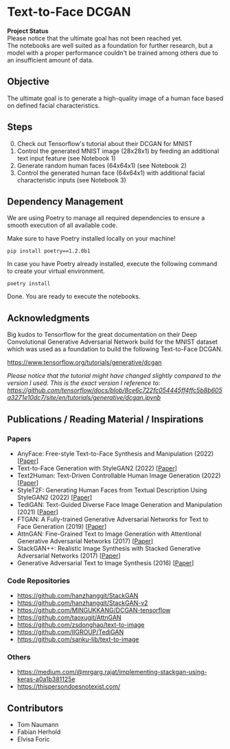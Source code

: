 # Text-to-Face DCGAN

**Project Status**<br>
Please notice that the ultimate goal has not been reached yet.<br>
The notebooks are well suited as a foundation for further research, but a model with a proper performance couldn't be trained among others due to an insufficient amount of data.

## Objective
The ultimate goal is to generate a high-quality image of a human face based on defined facial characteristics.

## Steps
0. Check out Tensorflow's tutorial about their DCGAN for MNIST
1. Control the generated MNIST image (28x28x1) by feeding an additional text input feature (see Notebook 1)
2. Generate random human faces (64x64x1) (see Notebook 2)
3. Control the generated human face (64x64x1) with additional facial characteristic inputs (see Notebook 3)

## Dependency Management
We are using Poetry to manage all required dependencies to ensure a smooth execution of all available code.

Make sure to have Poetry installed locally on your machine!

```
pip install poetry==1.2.0b1
```

In case you have Poetry already installed, execute the following command to create your virtual environment.

```
poetry install
```

Done. You are ready to execute the notebooks.

## Acknowledgments
Big kudos to Tensorflow for the great documentation on their Deep Convolutional Generative Adversarial Network build for the MNIST dataset which was used as a foundation to build the following Text-to-Face DCGAN.

https://www.tensorflow.org/tutorials/generative/dcgan

*Please notice that the tutorial might have changed slightly compared to the version I used.
This is the exact version I reference to: https://github.com/tensorflow/docs/blob/8ce6c722fc054445ff4ffc5b8b605a3271e10dc7/site/en/tutorials/generative/dcgan.ipynb*

## Publications / Reading Material / Inspirations

### Papers
- AnyFace: Free-style Text-to-Face Synthesis and Manipulation (2022) [[Paper](https://arxiv.org/abs/2203.15334)]
- Text-to-Face Generation with StyleGAN2 (2022) [[Paper](https://arxiv.org/abs/2205.12512)]
- Text2Human: Text-Driven Controllable Human Image Generation (2022) [[Paper](https://arxiv.org/abs/2205.15996)]
- StyleT2F: Generating Human Faces from Textual Description Using StyleGAN2 (2022) [[Paper](https://arxiv.org/abs/2204.07924)]
- TediGAN: Text-Guided Diverse Face Image Generation and Manipulation (2021) [[Paper](https://arxiv.org/abs/2012.03308)]
- FTGAN: A Fully-trained Generative Adversarial Networks for Text to Face Generation (2019) [[Paper](https://arxiv.org/abs/1904.05729)]
- AttnGAN: Fine-Grained Text to Image Generation with Attentional Generative Adversarial Networks (2017) [[Paper](https://arxiv.org/abs/1711.10485)]
- StackGAN++: Realistic Image Synthesis with Stacked Generative Adversarial Networks (2017) [[Paper](https://arxiv.org/abs/1710.10916)]
- Generative Adversarial Text to Image Synthesis (2016) [[Paper](https://arxiv.org/abs/1605.05396)]

### Code Repositories
- https://github.com/hanzhanggit/StackGAN
- https://github.com/hanzhanggit/StackGAN-v2
- https://github.com/MINGUKKANG/DCGAN-tensorflow
- https://github.com/taoxugit/AttnGAN
- https://github.com/zsdonghao/text-to-image
- https://github.com/IIGROUP/TediGAN
- https://github.com/sanku-lib/text-to-image

### Others
- https://medium.com/@mrgarg.rajat/implementing-stackgan-using-keras-a0a1b381125e
- https://thispersondoesnotexist.com/

## Contributors
- Tom Naumann
- Fabian Herhold
- Elvisa Foric
